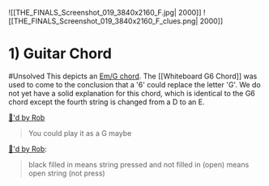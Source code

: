 ![[THE_FINALS_Screenshot_019_3840x2160_F.jpg| 2000]]
![[THE_FINALS_Screenshot_019_3840x2160_F_clues.png| 2000]]
# 1) Guitar Chord
#Unsolved
This depicts an [Em/G chord](https://www.scales-chords.com/chord/guitar/Em%5CG). The [[Whiteboard G6 Chord]] was used to come to the conclusion that a '6' could replace the letter 'G'. We do not yet have a solid explanation for this chord, which is identical to the G6 chord except the fourth string is changed from a D to an E.

[👀'd by Rob](https://discord.com/channels/1008696016318513243/1011929497139953744/1167369273451237427)
> You could play it as a G maybe

[👀'd by Rob](https://discord.com/assets/c6897b9fb177362ac771.svg):
> black filled in means string pressed and not filled in (open) means open string (not press)